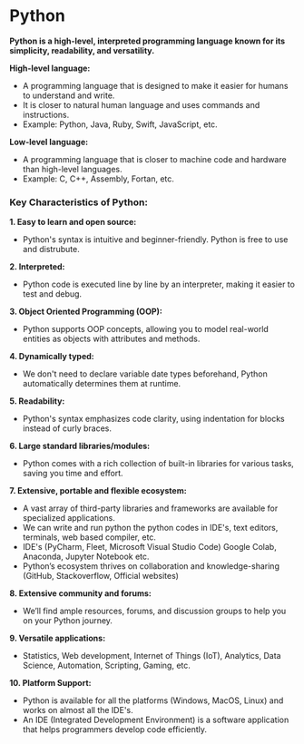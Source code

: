 # Python

**Python is a high-level, interpreted programming language known for its simplicity, readability, and versatility.**

**High-level language:**  
- A programming language that is designed to make it easier for humans to understand and write.
- It is closer to natural human language and uses commands and instructions.
- Example: Python, Java, Ruby, Swift, JavaScript, etc.

**Low-level language:**
- A programming language that is closer to machine code and hardware than high-level languages.
- Example: C, C++, Assembly, Fortan, etc.

### **Key Characteristics of Python:**

**1. Easy to learn and open source:**
- Python's syntax is intuitive and beginner-friendly. Python is free to use and distrubute.

**2. Interpreted:** 
- Python code is executed line by line by an interpreter, making it easier to test and debug.

**3. Object Oriented Programming (OOP):** 
- Python supports OOP concepts, allowing you to model real-world entities as objects with attributes and methods.

**4. Dynamically typed:** 
- We don't need to declare variable date types beforehand, Python automatically determines them at runtime.

**5. Readability:** 
- Python's syntax emphasizes code clarity, using indentation for blocks instead of curly braces.

**6. Large standard libraries/modules:** 
- Python comes with a rich collection of built-in libraries for various tasks, saving you time and effort.

**7. Extensive, portable and flexible ecosystem:**
- A vast array of third-party libraries and frameworks are available for specialized applications.
- We can write and run python the python codes in IDE's, text editors, terminals, web based compiler, etc.
- IDE's (PyCharm, Fleet, Microsoft Visual Studio Code) Google Colab, Anaconda, Jupyter Notebook etc. 
- Python’s ecosystem thrives on collaboration and knowledge-sharing (GitHub, Stackoverflow, Official websites)

**8. Extensive community and forums:**
- We’ll find ample resources, forums, and discussion groups to help you on your Python journey.

**9. Versatile applications:**
- Statistics, Web development, Internet of Things (IoT), Analytics, Data Science, Automation, Scripting, Gaming, etc.

**10. Platform Support:**
- Python is available for all the platforms (Windows, MacOS, Linux) and works on almost all the IDE's.
- An IDE (Integrated Development Environment) is a software application that helps programmers develop code efficiently.
